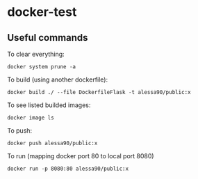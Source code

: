 # docker-test

## Useful commands

To clear everything:

```
docker system prune -a
```

To build (using another dockerfile):

```
docker build ./ --file DockerfileFlask -t alessa90/public:x
```

To see listed builded images:

```
docker image ls
```

To push:

```
docker push alessa90/public:x
```

To run (mapping docker port 80 to local port 8080)

```
docker run -p 8080:80 alessa90/public:x
```
